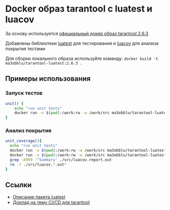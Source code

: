 # Docker образ tarantool с luatest и luacov

За основу используется [официальный докер образ tarantool 2.6.3](https://hub.docker.com/r/tarantool/tarantool/)

Добавлены библиотеки [luatest](https://github.com/tarantool/luatest) для тестирования и [luacov](https://github.com/keplerproject/luacov) для анализа покрытия тестами

Для сборки локального образа используйте команду:
`docker build -t ma3obblu/tarantool-luatest:2.6.3 .`

## Примеры использования

### Запуск тестов
```bash
unit() {
    echo "run unit tests"
    docker run -v $(pwd):/work:rw -w /work/src ma3obblu/tarantool-luatest:2.6.3 luatest -v
}
```

### Анализ покрытия
```bash
unit_coverage(){
  echo "run unit tests"
  docker run -v $(pwd):/work:rw -w /work/src ma3obblu/tarantool-luatest:2.6.3 luatest --coverage
  docker run -v $(pwd):/work:rw -w /work/src ma3obblu/tarantool-luatest:2.6.3 luacov .
  grep -A999 '^Summary' ./src/luacov.report.out
  rm -f ./src/luacov.*.out*
}
```

## Ссылки
- [Описание пакета luatest](https://www.tarantool.io/ru/doc/latest/reference/reference_rock/luatest/luatest_overview/)
- [Доклад на тему CI/CD для tarantool](https://youtu.be/heXXvlmADNA)